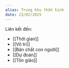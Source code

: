 ```yaml
---
alias: Trung khu thần kinh
date: 23/02/2025
---
```


Liên kết đến:
- [[Thời gian]]
- [[Vô tri]]
- [[Bản chất con người]]
- [[Dự đoán]]
- [[Tôn giáo]]
